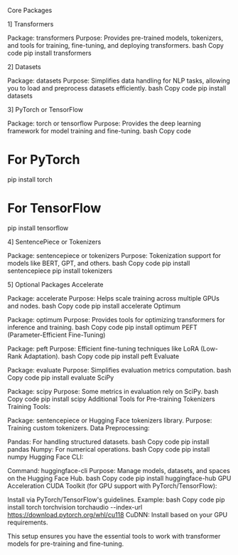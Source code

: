 
Core Packages

1] Transformers

Package: transformers
Purpose: Provides pre-trained models, tokenizers, and tools for training, fine-tuning, and deploying transformers.
bash
Copy code
pip install transformers


2] Datasets

Package: datasets
Purpose: Simplifies data handling for NLP tasks, allowing you to load and preprocess datasets efficiently.
bash
Copy code
pip install datasets


3] PyTorch or TensorFlow

Package: torch or tensorflow
Purpose: Provides the deep learning framework for model training and fine-tuning.
bash
Copy code
# For PyTorch
pip install torch

# For TensorFlow
pip install tensorflow


4] SentencePiece or Tokenizers

Package: sentencepiece or tokenizers
Purpose: Tokenization support for models like BERT, GPT, and others.
bash
Copy code
pip install sentencepiece
pip install tokenizers


5] Optional Packages
Accelerate

Package: accelerate
Purpose: Helps scale training across multiple GPUs and nodes.
bash
Copy code
pip install accelerate
Optimum

Package: optimum
Purpose: Provides tools for optimizing transformers for inference and training.
bash
Copy code
pip install optimum
PEFT (Parameter-Efficient Fine-Tuning)

Package: peft
Purpose: Efficient fine-tuning techniques like LoRA (Low-Rank Adaptation).
bash
Copy code
pip install peft
Evaluate

Package: evaluate
Purpose: Simplifies evaluation metrics computation.
bash
Copy code
pip install evaluate
SciPy

Package: scipy
Purpose: Some metrics in evaluation rely on SciPy.
bash
Copy code
pip install scipy
Additional Tools for Pre-training
Tokenizers Training Tools:

Package: sentencepiece or Hugging Face tokenizers library.
Purpose: Training custom tokenizers.
Data Preprocessing:

Pandas: For handling structured datasets.
bash
Copy code
pip install pandas
Numpy: For numerical operations.
bash
Copy code
pip install numpy
Hugging Face CLI:

Command: huggingface-cli
Purpose: Manage models, datasets, and spaces on the Hugging Face Hub.
bash
Copy code
pip install huggingface-hub
GPU Acceleration
CUDA Toolkit (for GPU support with PyTorch/TensorFlow):

Install via PyTorch/TensorFlow's guidelines.
Example:
bash
Copy code
pip install torch torchvision torchaudio --index-url https://download.pytorch.org/whl/cu118
CuDNN: Install based on your GPU requirements.

This setup ensures you have the essential tools to work with transformer models for pre-training and fine-tuning.
